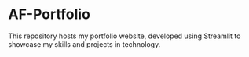 # AF-Portfolio
This repository hosts my portfolio website, developed using Streamlit to showcase my skills and projects in technology.
